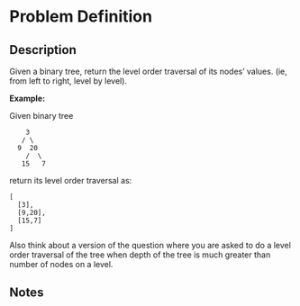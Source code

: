 # Problem Definition

## Description

Given a binary tree, return the level order traversal of its nodes’ values. (ie, from left to right, level by level).

**Example:**

Given binary tree

```plaintext
    3
   / \
  9  20
    /  \
   15   7
```

return its level order traversal as:

```plaintext
[
  [3],
  [9,20],
  [15,7]
]
```

Also think about a version of the question where you are asked to do a level order traversal of the tree when depth of the tree is much greater than number of nodes on a level.

## Notes